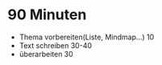 # 90 Minuten
- Thema vorbereiten(Liste, Mindmap...)              10
- Text schreiben                                                   30-40
- überarbeiten                                                     30
